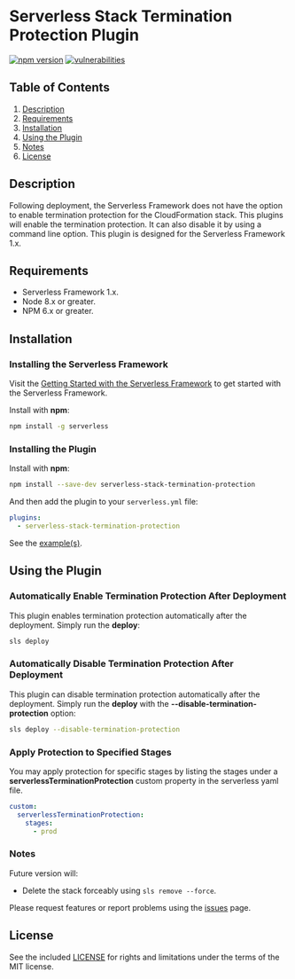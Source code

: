 # Serverless Stack Termination Protection Plugin

[![npm version](https://badge.fury.io/js/serverless-stack-termination-protection.svg)](https://www.npmjs.com/package/serverless-stack-termination-protection)
[![vulnerabilities](https://snyk.io/test/github/miguel-a-calles-mba/serverless-stack-termination-protection/badge.svg)](https://snyk.io/test/github/miguel-a-calles-mba/serverless-stack-termination-protection)

## Table of Contents

1. [Description](#description)
2. [Requirements](#requirements)
3. [Installation](#installation)
4. [Using the Plugin](#using-the-plugin)
5. [Notes](#notes)
6. [License](#license)

## Description

Following deployment, the Serverless Framework does not have the option to enable termination protection for the CloudFormation stack. This plugins will enable the termination protection. It can also disable it by using a command line option. This plugin is designed for the Serverless Framework 1.x.

## Requirements

- Serverless Framework 1.x.
- Node 8.x or greater.
- NPM 6.x or greater.

## Installation

### Installing the Serverless Framework

Visit the [Getting Started with the Serverless Framework](https://serverless.com/framework/docs/getting-started) to get started with the Serverless Framework.

Install with **npm**:

```sh
npm install -g serverless
```

### Installing the Plugin

Install with **npm**:

```sh
npm install --save-dev serverless-stack-termination-protection
```

And then add the plugin to your `serverless.yml` file:

```yaml
plugins:
  - serverless-stack-termination-protection
```

See the [example(s)](./examples).

## Using the Plugin

### Automatically Enable Termination Protection After Deployment

This plugin enables termination protection automatically after the deployment. Simply run the **deploy**:

```sh
sls deploy
```

### Automatically Disable Termination Protection After Deployment

This plugin can disable termination protection automatically after the deployment. Simply run the **deploy** with the **--disable-termination-protection** option:

```sh
sls deploy --disable-termination-protection
```

### Apply Protection to Specified Stages

You may apply protection for specific stages by listing the stages under a **serverlessTerminationProtection** custom property in the serverless yaml file.

```yaml
custom:
  serverlessTerminationProtection:
    stages:
      - prod
```

### Notes

Future version will:

* Delete the stack forceably using `sls remove --force`.

Please request features or report problems using the [issues](https://github.com/miguel-a-calles-mba/serverless-stack-termination-protection/issues) page.

## License

See the included [LICENSE](LICENSE) for rights and limitations under the terms of the MIT license.
